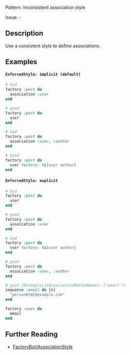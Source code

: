 Pattern: Inconsistent association style

Issue: -

## Description

Use a consistent style to define associations.

## Examples

#### `EnforcedStyle: implicit (default)`

```ruby
# bad
factory :post do
  association :user
end

# good
factory :post do
  user
end

# bad
factory :post do
  association :user, :author
end

# good
factory :post do
  user factory: %i[user author]
end
```

#### `EnforcedStyle: explicit`

```ruby
# bad
factory :post do
  user
end

# good
factory :post do
  association :user
end

# bad
factory :post do
  user factory: %i[user author]
end

# good
factory :post do
  association :user, :author
end

# good (NonImplicitAssociationMethodNames: ['email'])
sequence :email do |n|
  "person#{n}@example.com"
end

factory :user do
  email
end
```

## Further Reading

* [FactoryBot/AssociationStyle](https://docs.rubocop.org/rubocop-factory_bot/cops_factorybot.html#factorybotassociationstyle)